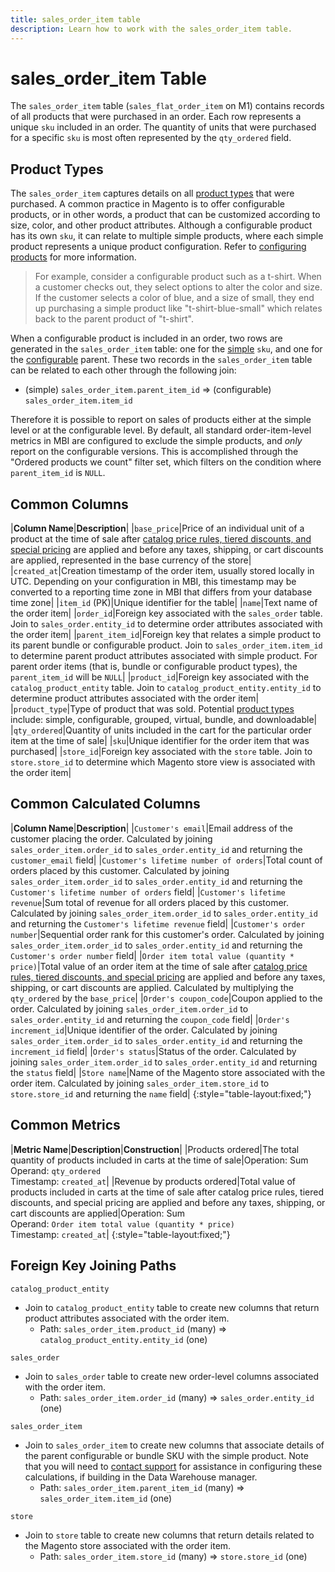 ```yaml
---
title: sales_order_item table
description: Learn how to work with the sales_order_item table.
---
```

# sales_order_item Table

The `sales_order_item` table (`sales_flat_order_item` on M1) contains records of all products that were purchased in an order. Each row represents a unique `sku` included in an order. The quantity of units that were purchased for a specific `sku` is most often represented by the `qty_ordered` field.

## Product Types

The `sales_order_item` captures details on all [product types](https://docs.magento.com/m2/ce/user_guide/catalog/product-types.html) that were purchased. A common practice in Magento is to offer configurable products, or in other words, a product that can be customized according to size, color, and other product attributes. Although a configurable product has its own `sku`, it can relate to multiple simple products, where each simple product represents a unique product configuration. Refer to [configuring products](https://devdocs.magento.com/guides/v2.3/rest/tutorials/configurable-product/config-product-intro.html) for more information.

> For example, consider a configurable product such as a t-shirt. When a customer checks out, they select options to alter the color and size. If the customer selects a color of blue, and a size of small, they end up purchasing a simple product like "t-shirt-blue-small" which relates back to the parent product of "t-shirt".

When a configurable product is included in an order, two rows are generated in the `sales_order_item` table: one for the [simple](https://docs.magento.com/m2/ce/user_guide/catalog/product-create-simple.html) `sku`, and one for the [configurable](https://docs.magento.com/m2/ce/user_guide/catalog/product-create-configurable.html) parent. These two records in the `sales_order_item` table can be related to each other through the following join:

*  (simple) `sales_order_item.parent_item_id` => (configurable) `sales_order_item.item_id`

Therefore it is possible to report on sales of products either at the simple level or at the configurable level. By default, all standard order-item-level metrics in MBI are configured to exclude the simple products, and *only* report on the configurable versions. This is accomplished through the "Ordered products we count" filter set, which filters on the condition where `parent_item_id` is `NULL`.

## Common Columns

|**Column Name**|**Description**|
|`base_price`|Price of an individual unit of a product at the time of sale after [catalog price rules, tiered discounts, and special pricing](https://docs.magento.com/m2/ce/user_guide/catalog/pricing-advanced.html) are applied and before any taxes, shipping, or cart discounts are applied, represented in the base currency of the store|
|`created_at`|Creation timestamp of the order item, usually stored locally in UTC. Depending on your configuration in MBI, this timestamp may be converted to a reporting time zone in MBI that differs from your database time zone|
|`item_id` (PK)|Unique identifier for the table|
|`name`|Text name of the order item|
|`order_id`|Foreign key associated with the `sales_order` table. Join to `sales_order.entity_id` to determine order attributes associated with the order item|
|`parent_item_id`|Foreign key that relates a simple product to its parent bundle or configurable product. Join to `sales_order_item.item_id` to determine parent product attributes associated with simple product. For parent order items (that is, bundle or configurable product types), the `parent_item_id` will be `NULL`|
|`product_id`|Foreign key associated with the `catalog_product_entity` table. Join to `catalog_product_entity.entity_id` to determine product attributes associated with the order item|
|`product_type`|Type of product that was sold. Potential [product types](https://docs.magento.com/m2/ce/user_guide/catalog/product-types.html) include: simple, configurable, grouped, virtual, bundle, and downloadable|
|`qty_ordered`|Quantity of units included in the cart for the particular order item at the time of sale|
|`sku`|Unique identifier for the order item that was purchased|
|`store_id`|Foreign key associated with the `store` table. Join to `store.store_id` to determine which Magento store view is associated with the order item|

## Common Calculated Columns

|**Column Name**|**Description**|
|`Customer's email`|Email address of the customer placing the order. Calculated by joining `sales_order_item.order_id` to `sales_order.entity_id` and returning the `customer_email` field|
|`Customer's lifetime number of orders`|Total count of orders placed by this customer. Calculated by joining `sales_order_item.order_id` to `sales_order.entity_id` and returning the `Customer's lifetime number of orders` field|
|`Customer's lifetime revenue`|Sum total of revenue for all orders placed by this customer. Calculated by joining `sales_order_item.order_id` to `sales_order.entity_id` and returning the `Customer's lifetime revenue` field|
|`Customer's order number`|Sequential order rank for this customer's order. Calculated by joining `sales_order_item.order_id` to `sales_order.entity_id` and returning the `Customer's order number` field|
|`Order item total value (quantity * price)`|Total value of an order item at the time of sale after [catalog price rules, tiered discounts, and special pricing](https://docs.magento.com/m2/ce/user_guide/catalog/pricing-advanced.html) are applied and before any taxes, shipping, or cart discounts are applied. Calculated by multiplying the `qty_ordered` by the `base_price`|
|`Order's coupon_code`|Coupon applied to the order. Calculated by joining `sales_order_item.order_id` to `sales_order.entity_id` and returning the `coupon_code` field|
|`Order's increment_id`|Unique identifier of the order. Calculated by joining `sales_order_item.order_id` to `sales_order.entity_id` and returning the `increment_id` field|
|`Order's status`|Status of the order. Calculated by joining `sales_order_item.order_id` to `sales_order.entity_id` and returning the `status` field|
|`Store name`|Name of the Magento store associated with the order item. Calculated by joining `sales_order_item.store_id` to `store.store_id` and returning the `name` field|
{:style="table-layout:fixed;"}

## Common Metrics

|**Metric Name**|**Description**|**Construction**|
|Products ordered|The total quantity of products included in carts at the time of sale|Operation: Sum<br>Operand: `qty_ordered`<br>Timestamp: `created_at`|
|Revenue by products ordered|Total value of products included in carts at the time of sale after catalog price rules, tiered discounts, and special pricing are applied and before any taxes, shipping, or cart discounts are applied|Operation: Sum<br>Operand: `Order item total value (quantity * price)`<br>Timestamp: `created_at`|
{:style="table-layout:fixed;"}

## Foreign Key Joining Paths

`catalog_product_entity`

*  Join to `catalog_product_entity` table to create new columns that return product attributes associated with the order item.
   *  Path: `sales_order_item.product_id` (many) => `catalog_product_entity.entity_id` (one)

`sales_order`

*  Join to `sales_order` table to create new order-level columns associated with the order item.
   *  Path: `sales_order_item.order_id` (many) => `sales_order.entity_id` (one)

`sales_order_item`

*  Join to `sales_order_item` to create new columns that associate details of the parent configurable or bundle SKU with the simple product. Note that you will need to [contact support](../../getting-started/support.md) for assistance in configuring these calculations, if building in the Data Warehouse manager.
   *  Path: `sales_order_item.parent_item_id` (many) => `sales_order_item.item_id` (one)

`store`

*  Join to `store` table to create new columns that return details related to the Magento store associated with the order item.
   *  Path: `sales_order_item.store_id` (many) => `store.store_id` (one)
